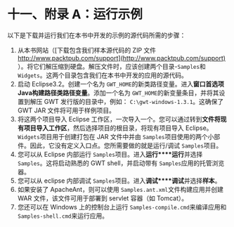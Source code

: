 # 十一、附录 A：运行示例

以下是下载并运行我们在本书中开发的示例的源代码所需的步骤：

1.  从本书网站（[下载包含我们样本源代码的 ZIP 文件 http://www.packtpub.com/support](http://www.packtpub.com/support) ）。将它们解压缩到硬盘。解压文件时，应该创建两个目录-`Samples`和 `Widgets`。这两个目录包含我们在本书中开发的应用的源代码。
2.  启动 Eclipse3.2。创建一个名为 `GWT_HOME`的新类路径变量。进入**窗口****首选项****Java****构建路径****类路径变量**。添加一个名为 `GWT_HOME`的新变量条目，并将其设置到解压 GWT 发行版的目录中，例如： `C:\gwt-windows-1.3.1`。这确保了 GWT JAR 文件将可用于样例项目。
3.  将这两个项目导入 Eclipse 工作区，一次导入一个。您可以通过转到**文件****将****现有项目导入工作区**，然后选择项目的根目录，将现有项目导入 Eclipse。 `Widgets`项目用于创建打包在 JAR 文件中并由 `Samples`项目使用的两个小部件。因此，它没有定义入口点。您所需要做的就是运行/调试 `Samples`项目。
4.  您可以从 Eclipse 内部运行 `Samples`项目。进入**运行****运行**并选择 `Samples`。这将启动熟悉的 GWT shell，并启动带有 `Samples`应用的托管浏览器。
5.  您可以从 eclipse 内部调试 `Samples`项目。进入**调试****调试**并选择**样本**。
6.  如果安装了 ApacheAnt，则可以使用 `Samples.ant.xml`文件构建应用并创建 WAR 文件，该文件可用于部署到 servlet 容器（如 Tomcat）。
7.  您还可以在 Windows 上的控制台上运行 `Samples-compile.cmd`来编译应用和 `Samples-shell.cmd`来运行应用。